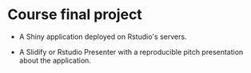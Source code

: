 # Course final project

- A Shiny application deployed on Rstudio's servers. 

- A Slidify or Rstudio Presenter with a reproducible pitch presentation about the application.


